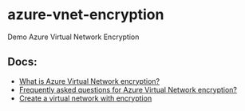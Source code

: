 # azure-vnet-encryption
Demo Azure Virtual Network Encryption

## Docs:
- [What is Azure Virtual Network encryption?](https://learn.microsoft.com/en-us/azure/virtual-network/virtual-network-encryption-overview)
- [Frequently asked questions for Azure Virtual Network encryption?](https://learn.microsoft.com/en-us/azure/virtual-network/virtual-network-encryption-faq)
- [Create a virtual network with encryption](https://learn.microsoft.com/en-us/azure/virtual-network/how-to-create-encryption)   